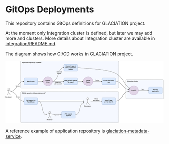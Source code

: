 # GitOps Deployments

This repository contains GitOps definitions for GLACIATION project.

At the moment only Integration cluster is defined, but later we may add more and clusters. More details about Integration cluster are available in [integration/README.md](integration/README.md). 

The diagram shows how CI/CD works in GLACIATION project.

![image](docs/process_diagram.svg)

A reference example of application repository is [glaciation-metadata-service](https://github.com/glaciation-heu/glaciation-metadata-service).
